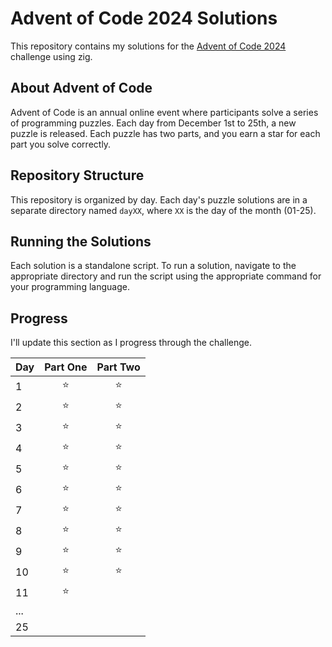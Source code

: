 # Advent of Code 2024 Solutions

This repository contains my solutions for the [Advent of Code 2024](https://adventofcode.com/2024) challenge using zig.

## About Advent of Code

Advent of Code is an annual online event where participants solve a series of programming puzzles. Each day from December 1st to 25th, a new puzzle is released. Each puzzle has two parts, and you earn a star for each part you solve correctly.

## Repository Structure

This repository is organized by day. Each day's puzzle solutions are in a separate directory named `dayXX`, where `XX` is the day of the month (01-25).

## Running the Solutions

Each solution is a standalone script. To run a solution, navigate to the appropriate directory and run the script using the appropriate command for your programming language.

## Progress

I'll update this section as I progress through the challenge.

| Day | Part One | Part Two |
| --- | :------: | :------: |
| 1   |  :star:  |  :star:  |
| 2   |  :star:  |  :star:  |
| 3   |  :star:  |  :star:  |
| 4   |  :star:  |  :star:  |
| 5   |  :star:  |  :star:  |
| 6   |  :star:  |  :star:  |
| 7   |  :star:  |  :star:  |
| 8   |  :star:  |  :star:  |
| 9   |  :star:  |  :star:  |
| 10  |  :star:  |  :star:  |
| 11  |  :star:  |          |
| ... |          |          |
| 25  |          |          |
